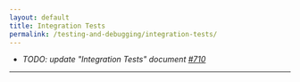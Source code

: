 ```yaml
---
layout: default
title: Integration Tests
permalink: /testing-and-debugging/integration-tests/
---
```


- _TODO: update "Integration Tests" document [#710](https://github.com/ChainSafe/gossamer/issues/710)_

---
